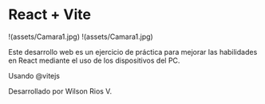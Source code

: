 # React + Vite

!(assets/Camara1.jpg)
!(assets/Camara1.jpg)

Este desarrollo web es un ejercicio de práctica para mejorar las habilidades en React mediante el uso de los dispositivos del PC.

Usando @vitejs

Desarrollado por Wilson Rios V.
